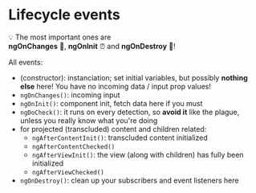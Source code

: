 # Lifecycle events

:bulb: The most important ones
are  
**ngOnChanges** :door:, **ngOnInit** :alarm_clock: and **ngOnDestroy** :toilet:!

All events:

- (constructor): instanciation; set initial variables, but possibly **nothing else** here! You have no incoming data / input prop values!
- `ngOnChanges()`: incoming input	
- `ngOnInit()`: component init, fetch data here if you must
- `ngDoCheck()`: it runs on every detection, so **avoid it** like the plague, unless you really know what you're doing
- for projected (transcluded) content and children related:	
  - `ngAfterContentInit()`: transcluded content initialized
  - `ngAfterContentChecked()`	
  - `ngAfterViewInit()`: the view (along with children) has fully been initialized	
  - `ngAfterViewChecked()`	
- `ngOnDestroy()`: clean up your subscribers and event listeners here	
